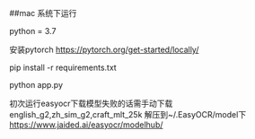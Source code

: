 ##mac 系统下运行

python = 3.7

安装pytorch
https://pytorch.org/get-started/locally/

pip install -r requirements.txt

python app.py

初次运行easyocr下载模型失败的话需手动下载english_g2,zh_sim_g2,craft_mlt_25k
解压到~/.EasyOCR/model下
https://www.jaided.ai/easyocr/modelhub/